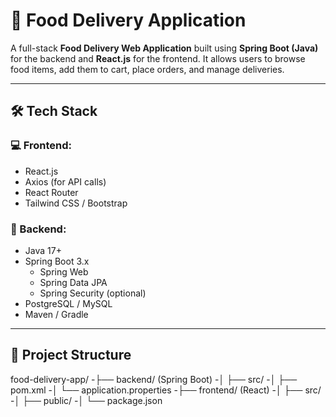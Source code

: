 # 🍔 Food Delivery Application

A full-stack **Food Delivery Web Application** built using **Spring Boot (Java)** for the backend and **React.js** for the frontend. It allows users to browse food items, add them to cart, place orders, and manage deliveries.

---

## 🛠️ Tech Stack

### 💻 Frontend:
- React.js
- Axios (for API calls)
- React Router
- Tailwind CSS / Bootstrap

### 🔧 Backend:
- Java 17+
- Spring Boot 3.x
  - Spring Web
  - Spring Data JPA
  - Spring Security (optional)
- PostgreSQL / MySQL
- Maven / Gradle

---

## 📂 Project Structure

food-delivery-app/
-├── backend/ (Spring Boot)
-│ ├── src/
-│ ├── pom.xml
-│ └── application.properties
-├── frontend/ (React)
-│ ├── src/
-│ ├── public/
-│ └── package.json

